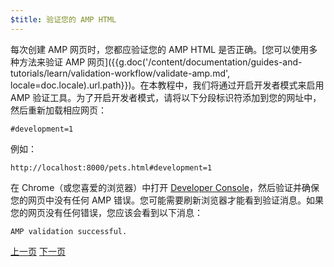 ```yaml
---
$title: 验证您的 AMP HTML
---
```


每次创建 AMP 网页时，您都应验证您的 AMP HTML 是否正确。[您可以使用多种方法来验证 AMP 网页]({{g.doc('/content/documentation/guides-and-tutorials/learn/validation-workflow/validate-amp.md', locale=doc.locale).url.path}})。在本教程中，我们将通过开启开发者模式来启用 AMP 验证工具。为了开启开发者模式，请将以下分段标识符添加到您的网址中，然后重新加载相应网页：

```text
#development=1
```

例如：

```text
http://localhost:8000/pets.html#development=1
```

在 Chrome（或您喜爱的浏览器）中打开 [Developer Console](https://developer.chrome.com/devtools/docs/console)，然后验证并确保您的网页中没有任何 AMP 错误。您可能需要刷新浏览器才能看到验证消息。如果您的网页没有任何错误，您应该会看到以下消息：

```text
AMP validation successful.
```

<div class="prev-next-buttons">
  <a class="button prev-button" href="{{g.doc('/content/amp-dev/documentation/guides-and-tutorials/start/visual_story/create_bookend.md', locale=doc.locale).url.path}}"><span class="arrow-prev">上一页</span></a>
  <a class="button next-button" href="{{g.doc('/content/amp-dev/documentation/guides-and-tutorials/start/visual_story/congratulations.md', locale=doc.locale).url.path}}"><span class="arrow-next">下一页</span></a>
</div>

